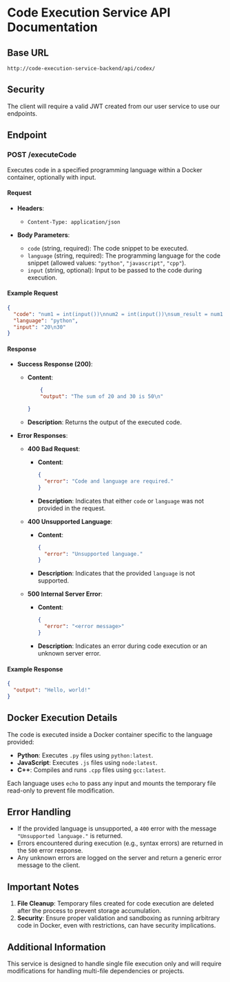 # Code Execution Service API Documentation

## Base URL

```url
http://code-execution-service-backend/api/codex/
```

## Security

The client will require a valid JWT created from our user service to use our endpoints.

## Endpoint

### POST /executeCode

Executes code in a specified programming language within a Docker container, optionally with input.

#### Request

- **Headers**:

  - `Content-Type: application/json`

- **Body Parameters**:
  - `code` (string, required): The code snippet to be executed.
  - `language` (string, required): The programming language for the code snippet (allowed values: `"python"`, `"javascript"`, `"cpp"`).
  - `input` (string, optional): Input to be passed to the code during execution.

#### Example Request

```json
{
  "code": "num1 = int(input())\nnum2 = int(input())\nsum_result = num1 + num2\nprint(f'The sum of {num1} and {num2} is {sum_result}')",
  "language": "python",
  "input": "20\n30"
}
```

#### Response

- **Success Response (200)**:

  - **Content**:

    ```json
        {
        "output": "The sum of 20 and 30 is 50\n"

    }
    ```

  - **Description**: Returns the output of the executed code.

- **Error Responses**:

  - **400 Bad Request**:

    - **Content**:

      ```json
      {
        "error": "Code and language are required."
      }
      ```

    - **Description**: Indicates that either `code` or `language` was not provided in the request.

  - **400 Unsupported Language**:

    - **Content**:

      ```json
      {
        "error": "Unsupported language."
      }
      ```

    - **Description**: Indicates that the provided `language` is not supported.

  - **500 Internal Server Error**:

    - **Content**:

      ```json
      {
        "error": "<error message>"
      }
      ```

    - **Description**: Indicates an error during code execution or an unknown server error.

#### Example Response

```json
{
  "output": "Hello, world!"
}
```

## Docker Execution Details

The code is executed inside a Docker container specific to the language provided:

- **Python**: Executes `.py` files using `python:latest`.
- **JavaScript**: Executes `.js` files using `node:latest`.
- **C++**: Compiles and runs `.cpp` files using `gcc:latest`.

Each language uses `echo` to pass any input and mounts the temporary file read-only to prevent file modification.

## Error Handling

- If the provided language is unsupported, a `400` error with the message `"Unsupported language."` is returned.
- Errors encountered during execution (e.g., syntax errors) are returned in the `500` error response.
- Any unknown errors are logged on the server and return a generic error message to the client.

## Important Notes

1. **File Cleanup**: Temporary files created for code execution are deleted after the process to prevent storage accumulation.
2. **Security**: Ensure proper validation and sandboxing as running arbitrary code in Docker, even with restrictions, can have security implications.

## Additional Information

This service is designed to handle single file execution only and will require modifications for handling multi-file dependencies or projects.
